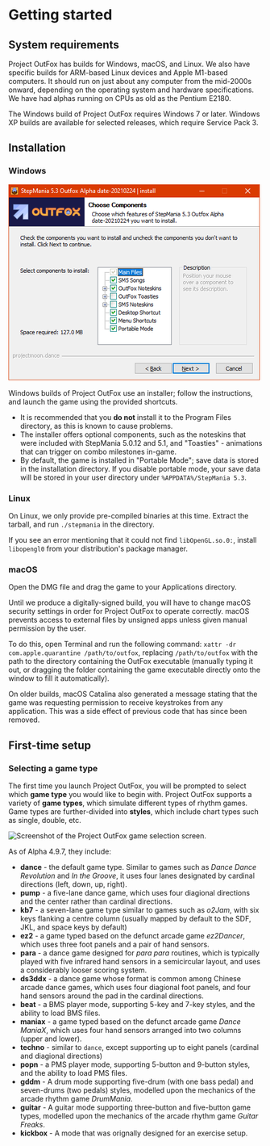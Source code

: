 # Getting started

## System requirements

Project OutFox has builds for Windows, macOS, and Linux. We also have specific builds for ARM-based Linux devices and Apple M1-based computers. It should run on just about any computer from the mid-2000s onward, depending on the operating system and hardware specifications. We have had alphas running on CPUs as old as the Pentium E2180.

The Windows build of Project OutFox requires Windows 7 or later. Windows XP builds are available for selected releases, which require Service Pack 3.

## Installation

### Windows
![Screenshot of the Project OutFox installation wizard on Windows 10.](./_media/getting-started/installer.png)

Windows builds of Project OutFox use an installer; follow the instructions, and launch the game using the provided shortcuts. 

* It is recommended that you **do not** install it to the Program Files directory, as this is known to cause problems.
* The installer offers optional components, such as the noteskins that were included with StepMania 5.0.12 and 5.1, and "Toasties" - animations that can trigger on combo milestones in-game.
* By default, the game is installed in "Portable Mode"; save data is stored in the installation directory. If you disable portable mode, your save data will be stored in your user directory under ``%APPDATA%/StepMania 5.3``.

### Linux

On Linux, we only provide pre-compiled binaries at this time. Extract the tarball, and run ``./stepmania`` in the directory. 

If you see an error mentioning that it could not find ``libOpenGL.so.0:``, install ``libopengl0`` from your distribution's package manager.

### macOS

Open the DMG file and drag the game to your Applications directory.

Until we produce a digitally-signed build, you will have to change macOS security settings in order for Project OutFox to operate correctly. macOS prevents access to external files by unsigned apps unless given manual permission by the user.

To do this, open Terminal and run the following command: ``xattr -dr com.apple.quarantine /path/to/outfox``, replacing ``/path/to/outfox`` with the path to the directory containing the OutFox executable (manually typing it out, or dragging the folder containing the game executable directly onto the window to fill it automatically).

On older builds, macOS Catalina also generated a message stating that the game was requesting permission to receive keystrokes from any application. This was a side effect of previous code that has since been removed.

## First-time setup

### Selecting a game type

The first time you launch Project OutFox, you will be prompted to select which **game type** you would like to begin with. Project OutFox supports a variety of **game types**, which simulate different types of rhythm games. Game types are further-divided into **styles**, which include chart types such as single, double, etc.

![Screenshot of the Project OutFox game selection screen.](./_media/getting-started/select-game-type)

As of Alpha 4.9.7, they include:

* **dance** - the default game type. Similar to games such as _Dance Dance Revolution_ and _In the Groove_, it uses four lanes designated by cardinal directions (left, down, up, right).
* **pump** - a five-lane dance game, which uses four diagional directions and the center rather than cardinal directions.
* **kb7** - a seven-lane game type similar to games such as _o2Jam_, with six keys flanking a centre column (usually mapped by default to the SDF, JKL, and space keys by default)
* **ez2** - a game typed based on the defunct arcade game _ez2Dancer_, which uses three foot panels and a pair of hand sensors.
* **para** - a dance game designed for _para para_ routines, which is typically played with five infrared hand sensors in a semicircular layout, and uses a considerably looser scoring system.
* **ds3ddx** - a dance game whose format is common among Chinese arcade dance games, which uses four diagional foot panels, and four hand sensors around the pad in the cardinal directions.
* **beat** - a BMS player mode, supporting 5-key and 7-key styles, and the ability to load BMS files.
* **maniax** - a game typed based on the defunct arcade game _Dance ManiaX_, which uses four hand sensors arranged into two columns (upper and lower).
* **techno** - similar to ``dance``, except supporting up to eight panels (cardinal and diagional directions)
* **popn** - a PMS player mode, supporting 5-button and 9-button styles, and the ability to load PMS files.
* **gddm** - A drum mode supporting five-drum (with one bass pedal) and seven-drums (two pedals) styles, modelled upon the mechanics of the arcade rhythm game _DrumMania_.
* **guitar** - A guitar mode supporting three-button and five-button game types, modelled upon the mechanics of the arcade rhythm game _Guitar Freaks_.
* **kickbox** - A mode that was orignally designed for an exercise setup.